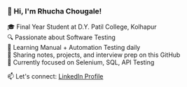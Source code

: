 ### 👋 Hi, I'm Rhucha Chougale!

🎓 Final Year Student at D.Y. Patil College, Kolhapur  
🔍 Passionate about Software Testing  
🚀 Learning Manual + Automation Testing daily  
📘 Sharing notes, projects, and interview prep on this GitHub  
🌱 Currently focused on Selenium, SQL, API Testing

📫 Let's connect: [LinkedIn Profile](https://www.linkedin.com/in/rhucha-chougale-828127275?utm_source=share&utm_campaign=share_via&utm_content=profile&utm_medium=android_app)
